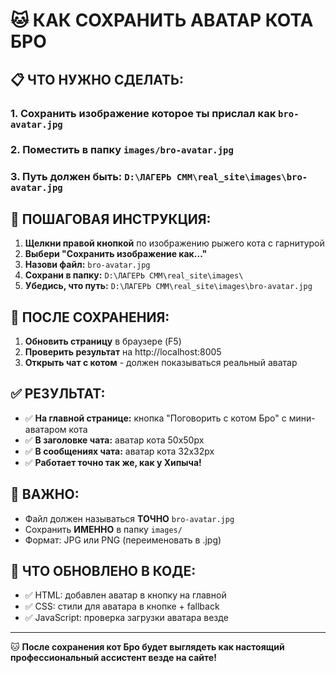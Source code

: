 # 🐱 КАК СОХРАНИТЬ АВАТАР КОТА БРО

## 📋 ЧТО НУЖНО СДЕЛАТЬ:

### 1. **Сохранить изображение** которое ты прислал как `bro-avatar.jpg`
### 2. **Поместить в папку** `images/bro-avatar.jpg`  
### 3. **Путь должен быть:** `D:\ЛАГЕРЬ СММ\real_site\images\bro-avatar.jpg`

## 🎯 ПОШАГОВАЯ ИНСТРУКЦИЯ:

1. **Щелкни правой кнопкой** по изображению рыжего кота с гарнитурой
2. **Выбери "Сохранить изображение как..."**
3. **Назови файл:** `bro-avatar.jpg`
4. **Сохрани в папку:** `D:\ЛАГЕРЬ СММ\real_site\images\`
5. **Убедись, что путь:** `D:\ЛАГЕРЬ СММ\real_site\images\bro-avatar.jpg`

## 🔄 ПОСЛЕ СОХРАНЕНИЯ:

1. **Обновить страницу** в браузере (F5)
2. **Проверить результат** на http://localhost:8005
3. **Открыть чат с котом** - должен показываться реальный аватар

## ✅ РЕЗУЛЬТАТ:
- ✅ **На главной странице:** кнопка "Поговорить с котом Бро" с мини-аватаром кота
- ✅ **В заголовке чата:** аватар кота 50x50px
- ✅ **В сообщениях чата:** аватар кота 32x32px  
- ✅ **Работает точно так же, как у Хипыча!**

## 🚨 ВАЖНО:
- Файл должен называться **ТОЧНО** `bro-avatar.jpg`
- Сохранить **ИМЕННО** в папку `images/`
- Формат: JPG или PNG (переименовать в .jpg)

## 🔧 ЧТО ОБНОВЛЕНО В КОДЕ:
- ✅ HTML: добавлен аватар в кнопку на главной
- ✅ CSS: стили для аватара в кнопке + fallback
- ✅ JavaScript: проверка загрузки аватара везде

---

🐱 **После сохранения кот Бро будет выглядеть как настоящий профессиональный ассистент везде на сайте!** 